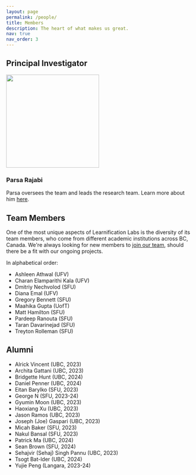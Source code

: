 ```yaml
---
layout: page
permalink: /people/
title: Members
description: The heart of what makes us great.
nav: true
nav_order: 3
---
```


## Principal Investigator

<img src="../assets/img/custom/parsa2.png" width="250" style="align: left">

### Parsa Rajabi

Parsa oversees the team and leads the research team. Learn more about him [here](https://parsa-rajabi.github.io).

## Team Members

One of the most unique aspects of Learnification Labs is the diversity of its team members, who come from different academic institutions across BC, Canada. We're always looking for new members to [join our team](https://forms.gle/2coxurLF5VMWj5CG7), should there be a fit with our ongoing projects.

In alphabetical order:

- Ashleen Athwal (UFV)
- Charan Elamparithi Kala (UFV)
- Dmitriy Nechvolod (SFU)
- Diana Emal (UFV)
- Gregory Bennett (SFU)
- Maahika Gupta (UofT)
- Matt Hamilton (SFU)
- Pardeep Ranouta (SFU)
- Taran Davarinejad (SFU)
- Treyton Rolleman (SFU)

## Alumni

- Alrick Vincent (UBC, 2023)
- Archita Gattani (UBC, 2023)
- Bridgette Hunt (UBC, 2024)
- Daniel Penner (UBC, 2024)
- Eitan Barylko (SFU, 2023)
- George N (SFU, 2023-24) 
- Gyumin Moon (UBC, 2023)
- Haoxiang Xu (UBC, 2023)
- Jason Ramos (UBC, 2023)
- Joseph (Joe) Gaspari (UBC, 2023)
- Micah Baker (SFU, 2023)
- Nakul Bansal (SFU, 2023)
- Patrick Ma (UBC, 2024) 
- Sean Brown (SFU, 2024) 
- Sehajvir (Sehaj) Singh Pannu (UBC, 2023)
- Tsogt Bat-lder (UBC, 2024)
- Yujie Peng (Langara, 2023-24)
